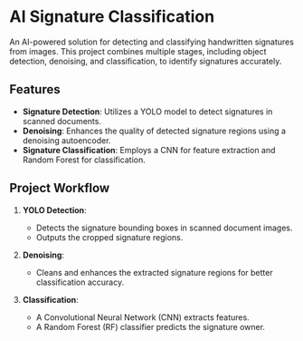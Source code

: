 # AI Signature Classification

An AI-powered solution for detecting and classifying handwritten signatures from images. This project combines multiple stages, including object detection, denoising, and classification, to identify signatures accurately.

## Features
- **Signature Detection**: Utilizes a YOLO model to detect signatures in scanned documents.
- **Denoising**: Enhances the quality of detected signature regions using a denoising autoencoder.
- **Signature Classification**: Employs a CNN for feature extraction and Random Forest for classification.

## Project Workflow
1. **YOLO Detection**:
   - Detects the signature bounding boxes in scanned document images.
   - Outputs the cropped signature regions.

2. **Denoising**:
   - Cleans and enhances the extracted signature regions for better classification accuracy.

3. **Classification**:
   - A Convolutional Neural Network (CNN) extracts features.
   - A Random Forest (RF) classifier predicts the signature owner.


